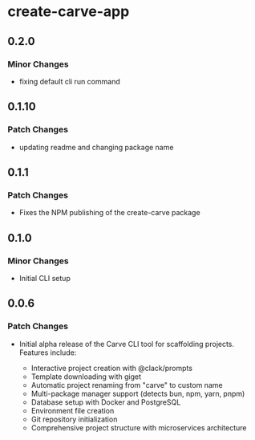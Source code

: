 # create-carve-app

## 0.2.0

### Minor Changes

- fixing default cli run command

## 0.1.10

### Patch Changes

- updating readme and changing package name

## 0.1.1

### Patch Changes

- Fixes the NPM publishing of the create-carve package

## 0.1.0

### Minor Changes

- Initial CLI setup

## 0.0.6

### Patch Changes

- Initial alpha release of the Carve CLI tool for scaffolding projects. Features include:

  - Interactive project creation with @clack/prompts
  - Template downloading with giget
  - Automatic project renaming from "carve" to custom name
  - Multi-package manager support (detects bun, npm, yarn, pnpm)
  - Database setup with Docker and PostgreSQL
  - Environment file creation
  - Git repository initialization
  - Comprehensive project structure with microservices architecture

